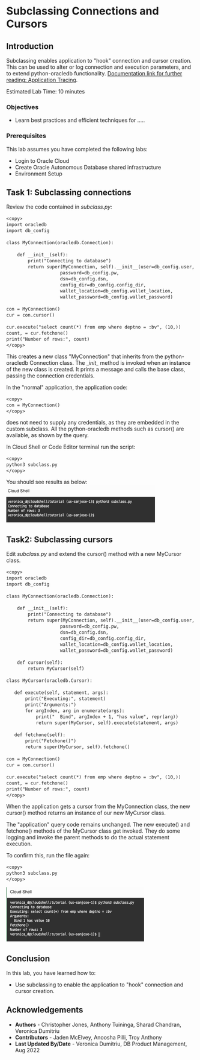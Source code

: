 # Subclassing Connections and Cursors

## Introduction

Subclassing enables application to "hook" connection and cursor creation. This can be used to alter or log connection and execution parameters, and to extend python-oracledb functionality. [Documentation link for further reading: Application Tracing](https://python-oracledb.readthedocs.io/en/latest/user_guide/tracing.html#application-tracing).

Estimated Lab Time: 10 minutes

### Objectives

*  Learn best practices and efficient techniques for .....

### Prerequisites

This lab assumes you have completed the following labs:
* Login to Oracle Cloud
* Create Oracle Autonomous Database shared infrastructure
* Environment Setup

## Task 1: Subclassing connections

Review the code contained in *subclass.py*:

````
<copy>
import oracledb
import db_config
    
class MyConnection(oracledb.Connection):

    def __init__(self):
        print("Connecting to database")
        return super(MyConnection, self).__init__(user=db_config.user, 
                    password=db_config.pw, 
                    dsn=db_config.dsn, 
                    config_dir=db_config.config_dir,
                    wallet_location=db_config.wallet_location, 
                    wallet_password=db_config.wallet_password)
    
con = MyConnection()
cur = con.cursor()
    
cur.execute("select count(*) from emp where deptno = :bv", (10,))
count, = cur.fetchone()
print("Number of rows:", count)
</copy>
````

This creates a new class "MyConnection" that inherits from the python-oracledb Connection class. The \__init\__ method is invoked when an instance of the new class is created. It prints a message and calls the base class, passing the connection credentials.

In the "normal" application, the application code:

````
<copy>
con = MyConnection()
</copy>
````
does not need to supply any credentials, as they are embedded in the custom subclass. All the python-oracledb methods such as cursor() are available, as shown by the query.

In Cloud Shell or Code Editor terminal run the script:

````
<copy>
python3 subclass.py
</copy>
````

You should see results as below:
![Connections](./images/connections.png " " )

## Task2:  Subclassing cursors

Edit *subclass.py* and extend the cursor() method with a new MyCursor class. 

````
<copy>
import oracledb
import db_config

class MyConnection(oracledb.Connection):

    def __init__(self):
        print("Connecting to database")
        return super(MyConnection, self).__init__(user=db_config.user, 
                    password=db_config.pw, 
                    dsn=db_config.dsn, 
                    config_dir=db_config.config_dir,
                    wallet_location=db_config.wallet_location, 
                    wallet_password=db_config.wallet_password)

    def cursor(self):
        return MyCursor(self)

class MyCursor(oracledb.Cursor):

   def execute(self, statement, args):
       print("Executing:", statement)
       print("Arguments:")
       for argIndex, arg in enumerate(args):
           print("  Bind", argIndex + 1, "has value", repr(arg))
           return super(MyCursor, self).execute(statement, args)

   def fetchone(self):
       print("Fetchone()")
       return super(MyCursor, self).fetchone()

con = MyConnection()
cur = con.cursor()

cur.execute("select count(*) from emp where deptno = :bv", (10,))
count, = cur.fetchone()
print("Number of rows:", count)
</copy>
````

When the application gets a cursor from the MyConnection class, the new cursor() method returns an instance of our new MyCursor class.

The "application" query code remains unchanged. The new execute() and fetchone() methods of the MyCursor class get invoked. They do some logging and invoke the parent methods to do the actual statement execution.

To confirm this, run the file again:

````
<copy>
python3 subclass.py
</copy>
````
![Cursors](./images/cursors.png " " )

## Conclusion

In this lab, you have learned how to:
* Use subclassing to enable the application to "hook" connection and cursor creation.

## Acknowledgements

* **Authors** - Christopher Jones, Anthony Tuininga, Sharad Chandran, Veronica Dumitriu
* **Contributors** - Jaden McElvey, Anoosha Pilli, Troy Anthony
* **Last Updated By/Date** - Veronica Dumitriu, DB Product Management, Aug 2022